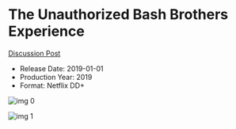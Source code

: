 # The Unauthorized Bash Brothers Experience

[Discussion Post](https://www.avsforum.com/threads/bass-eq-for-filtered-movies.2995212/post-58424314)

* Release Date: 2019-01-01
* Production Year: 2019
* Format: Netflix DD+

![img 0](https://i.imgur.com/3NZ7Sz4.jpg)

![img 1](https://i.imgur.com/uSPPq4w.jpg)

